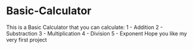 # Basic-Calculator
This is a Basic Calculator that you can calculate:
1 - Addition
2 - Substraction
3 - Multiplication
4 - Division
5 - Exponent
Hope you like my very first project
